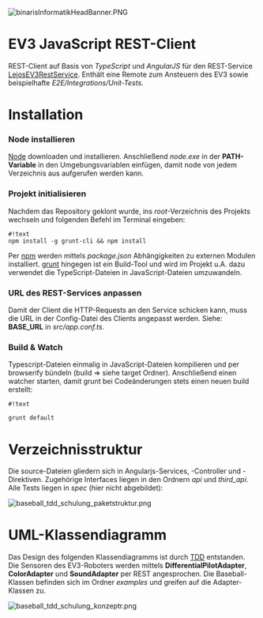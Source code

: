 ![binarisInformatikHeadBanner.PNG](https://bitbucket-assetroot.s3.amazonaws.com/repository/4686Ep/4038916651-binarisInformatikHeadBanner.PNG?Signature=VJ%2BBQWQIyjgewPrRWsEx%2BdQpmWI%3D&Expires=1454338681&AWSAccessKeyId=AKIAIWY5XSVPZPDQYRQQ)

# EV3 JavaScript REST-Client #

REST-Client auf Basis von *TypeScript* und *AngularJS* für den REST-Service [LejosEV3RestService](https://bitbucket.org/Cappin79/lejosev3restservice). Enthält eine Remote zum Ansteuern des EV3 sowie beispielhafte *E2E/Integrations/Unit-Tests*.


# Installation #

### Node installieren ###
[Node](https://nodejs.org/en/) downloaden und installieren. Anschließend *node.exe* in der **PATH-Variable** in den Umgebungsvariablen einfügen, damit node von jedem Verzeichnis aus aufgerufen werden kann.

### Projekt initialisieren ###
Nachdem das Repository geklont wurde, ins *root*-Verzeichnis des Projekts wechseln und folgenden Befehl im Terminal eingeben:

```
#!text
npm install -g grunt-cli && npm install
```

Per [npm](https://www.npmjs.com/) werden mittels *package.json* Abhängigkeiten zu externen Modulen installiert. [grunt](http://gruntjs.com/) hingegen ist ein Build-Tool und wird im Projekt u.A. dazu verwendet die TypeScript-Dateien in JavaScript-Dateien umzuwandeln. 

### URL des REST-Services anpassen ###
Damit der Client die HTTP-Requests an den Service schicken kann, muss die URL in der Config-Datei des Clients angepasst werden. Siehe: **BASE_URL** in *src/app.conf.ts*.

### Build & Watch ###

Typescript-Dateien einmalig in JavaScript-Dateien kompilieren und per browserify bündeln (build => siehe target Ordner). Anschließend einen watcher starten, damit grunt bei Codeänderungen stets einen neuen build erstellt:


```
#!text

grunt default
```






# Verzeichnisstruktur #

Die source-Dateien gliedern sich in Angularjs-Services, -Controller und -Direktiven. Zugehörige Interfaces liegen in den Ordnern *api* und *third_api*. Alle Tests liegen in *spec* (hier nicht abgebildet):


![baseball_tdd_schulung_paketstruktur.png](https://bitbucket-assetroot.s3.amazonaws.com/repository/4686Ep/2731117870-baseball_tdd_schulung_paketstruktur.png?Signature=ZMhq7K%2BmTTvBdwjF3VoIeioemDE%3D&Expires=1454491626&AWSAccessKeyId=AKIAIWY5XSVPZPDQYRQQ)



# UML-Klassendiagramm #

Das Design des folgenden Klassendiagramms ist durch [TDD](https://en.wikipedia.org/wiki/Test-driven_development) entstanden. Die Sensoren des EV3-Roboters werden mittels **DifferentialPilotAdapter**, **ColorAdapter** und **SoundAdapter** per REST angesprochen.
Die Baseball-Klassen befinden sich im Ordner *examples* und greifen auf die Adapter-Klassen zu.

![baseball_tdd_schulung_konzeptr.png](https://bitbucket-assetroot.s3.amazonaws.com/repository/4686Ep/4105179146-baseball_tdd_schulung_konzeptr.png?Signature=AmXFwoH60zAciDAe5o8mX1xbKIc%3D&Expires=1454491626&AWSAccessKeyId=AKIAIWY5XSVPZPDQYRQQ)
